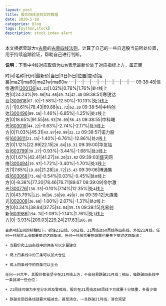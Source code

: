 ```yaml
---
layout: post
title: 股价四线法则实时数据
date: 2020-5-10
categories: blog
tags: [python,stock]
description: stock index alert
---
```



本文根据雪球大v[古泉](https://xueqiu.com/u/7148646888)的[古泉四线法则](https://xueqiu.com/7148646888/130498192)，计算了自己的一些自选股当前所处位置，用于持续追踪验证，帮助自己进行判断。

**说明**：下表中4线对应取值为`红色`表示最新价处于对应指标上方，属正面

时间|名称|代码|最新价|当日|3日|5日|位置|变动|距离|ma21|ma60|ma21w|ma60w
---|---|---|---|---|---|---|---|---
09:38:48|信维通信|[300136](https://xueqiu.com/S/SZ300136)|`63.23`|1.02%|0.78%|1.76%|处`4`线上方|0|24.24%|`59.86`|`54.66`|`49.74`|`42.48`
09:38:51|寒锐钴业|[300618](https://xueqiu.com/S/SZ300618)|`67.92`|-1.58%|-12.50%|-10.13%|处`2`线上方|-1|0.61%|78.43|69.88|`61.72`|`62.20`
09:38:54|中科创达|[300496](https://xueqiu.com/S/SZ300496)|`89.16`|-1.46%|-6.85%|-1.25%|处`3`线上方|0|18.65%|91.55|`86.93`|`76.09`|`56.43`
09:38:55|中科曙光|[603019](https://xueqiu.com/S/SH603019)|`44.22`|-0.63%|-2.74%|-2.17%|处`3`线上方|0|11.03%|45.31|`43.87`|`40.99`|`32.12`
09:38:57|诺力股份|[603611](https://xueqiu.com/S/SH603611)|`21.15`|-1.40%|-6.76%|-12.86%|处`2`线上方|0|1.12%|22.99|22.15|`20.84`|`18.31`
09:39:00|华友钴业|[603799](https://xueqiu.com/S/SH603799)|`39.27`|-0.93%|-3.44%|-1.68%|处`2`线上方|0|1.67%|42.41|41.27|`38.20`|`33.82`
09:39:03|盛天网络|[300494](https://xueqiu.com/S/SZ300494)|`19.97`|-1.72%|-3.40%|-1.70%|处`3`线上方|1|7.65%|`19.88`|21.28|`18.72`|`15.43`
09:39:06|博通集成|[603068](https://xueqiu.com/S/SH603068)|`73.46`|-0.54%|0.03%|-0.45%|处`0`线上方|0|-8.38%|77.20|78.46|76.71|89.67
09:39:09|帝尔激光|[300776](https://xueqiu.com/S/SZ300776)|`138.55`|-0.10%|7.14%|12.35%|处`4`线上方|0|43.79%|`115.00`|`96.58`|`90.49`|`87.00`
09:39:12|大族激光|[002008](https://xueqiu.com/S/SZ002008)|`36.68`|-1.00%|-2.07%|-1.31%|处`2`线上方|0|0.34%|38.84|37.75|`34.84`|`35.15`
09:39:15|兆易创新|[603986](https://xueqiu.com/S/SH603986)|`194.78`|-1.09%|-1.14%|1.76%|处`1`线上方|0|-3.93%|209.03|229.24|217.63|`166.80`

```
古泉4线法则的精髓如下。抓住21日线、60日线、21周线及60周线等四条线，外加21月线，任何一只股票上涨都要穿过这四条线，任何一只股票要想爆雷也要先下穿过这四条线：

+ 当股价爬上四条线中的两条可以少量建仓

+ 爬上四条线中的三条可以加大仓位

+ 爬上四条线中的四条可以全仓

任何一只大牛，其股价都会坚守在21月线上方，不会轻易跌破21月线；相反，每跌破四条线中一条就减一些仓位：

+ 21周线可做为多空分水岭及警戒线，股价在21周线及60周线下方就要十分慎重，多看少做

+ 跌破全部四条线就要大幅减仓，甚至清仓，一旦跌破21月线，清仓观望
```